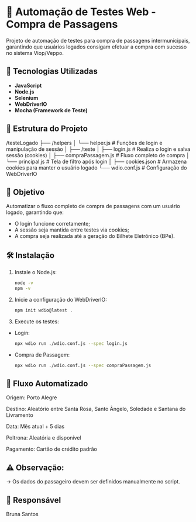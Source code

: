 # 🧪 Automação de Testes Web - Compra de Passagens

Projeto de automação de testes para compra de passagens intermunicipais, garantindo que usuários logados consigam efetuar a compra com sucesso no sistema Viop/Veppo.

## 🚀 Tecnologias Utilizadas

- **JavaScript**
- **Node.js**
- **Selenium**
- **WebDriverIO**
- **Mocha (Framework de Teste)**

## 📁 Estrutura do Projeto

/testeLogado
├── /helpers
│ └── helper.js # Funções de login e manipulação de sessão
│
├── /teste
│ ├── login.js # Realiza o login e salva sessão (cookies)
│ ├── compraPassagem.js # Fluxo completo de compra
│ └── principal.js # Tela de filtro após login
│
├── cookies.json # Armazena cookies para manter o usuário logado
└── wdio.conf.js # Configuração do WebDriverIO


## 🎯 Objetivo

Automatizar o fluxo completo de compra de passagens com um usuário logado, garantindo que:

- O login funcione corretamente;
- A sessão seja mantida entre testes via cookies;
- A compra seja realizada até a geração do Bilhete Eletrônico (BPe).

## 🛠️ Instalação

1. Instale o Node.js:
   ```bash
   node -v
   npm -v

2. Inicie a configuração do WebDriverIO:
   ```bash
   npm init wdio@latest .

3. Execute os testes:
- Login:
    ```bash
    npx wdio run ./wdio.conf.js --spec login.js
- Compra de Passagem:
    ```bash
    npx wdio run ./wdio.conf.js --spec compraPassagem.js

## 🔁 Fluxo Automatizado
Origem: Porto Alegre

Destino: Aleatório entre Santa Rosa, Santo Ângelo, Soledade e Santana do Livramento

Data: Mês atual + 5 dias

Poltrona: Aleatória e disponível

Pagamento: Cartão de crédito padrão

## ⚠️ Observação: 
-> Os dados do passageiro devem ser definidos manualmente no script.

## 👤 Responsável
  Bruna Santos

